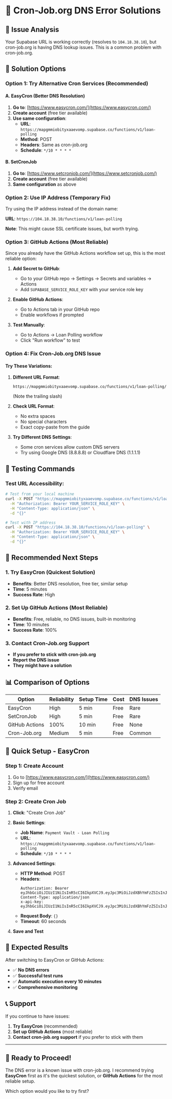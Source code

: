 # 🔧 Cron-Job.org DNS Error Solutions

## 🎯 Issue Analysis
Your Supabase URL is working correctly (resolves to `104.18.38.10`), but cron-job.org is having DNS lookup issues. This is a common problem with cron-job.org.

## 🚀 Solution Options

### Option 1: Try Alternative Cron Services (Recommended)

#### A. EasyCron (Better DNS Resolution)
1. **Go to**: [https://www.easycron.com/](https://www.easycron.com/)
2. **Create account** (free tier available)
3. **Use same configuration**:
   - **URL**: `https://mapgmmiobityxaaevomp.supabase.co/functions/v1/loan-polling`
   - **Method**: POST
   - **Headers**: Same as cron-job.org
   - **Schedule**: `*/10 * * * *`

#### B. SetCronJob
1. **Go to**: [https://www.setcronjob.com/](https://www.setcronjob.com/)
2. **Create account** (free tier available)
3. **Same configuration** as above

### Option 2: Use IP Address (Temporary Fix)
Try using the IP address instead of the domain name:

**URL**: `https://104.18.38.10/functions/v1/loan-polling`

**Note**: This might cause SSL certificate issues, but worth trying.

### Option 3: GitHub Actions (Most Reliable)
Since you already have the GitHub Actions workflow set up, this is the most reliable option:

1. **Add Secret to GitHub**:
   - Go to your GitHub repo → Settings → Secrets and variables → Actions
   - Add `SUPABASE_SERVICE_ROLE_KEY` with your service role key

2. **Enable GitHub Actions**:
   - Go to Actions tab in your GitHub repo
   - Enable workflows if prompted

3. **Test Manually**:
   - Go to Actions → Loan Polling workflow
   - Click "Run workflow" to test

### Option 4: Fix Cron-Job.org DNS Issue

#### Try These Variations:
1. **Different URL Format**:
   ```
   https://mapgmmiobityxaaevomp.supabase.co/functions/v1/loan-polling/
   ```
   (Note the trailing slash)

2. **Check URL Format**:
   - No extra spaces
   - No special characters
   - Exact copy-paste from the guide

3. **Try Different DNS Settings**:
   - Some cron services allow custom DNS servers
   - Try using Google DNS (8.8.8.8) or Cloudflare DNS (1.1.1.1)

## 🧪 Testing Commands

### Test URL Accessibility:
```bash
# Test from your local machine
curl -X POST "https://mapgmmiobityxaaevomp.supabase.co/functions/v1/loan-polling" \
  -H "Authorization: Bearer YOUR_SERVICE_ROLE_KEY" \
  -H "Content-Type: application/json" \
  -d "{}"

# Test with IP address
curl -X POST "https://104.18.38.10/functions/v1/loan-polling" \
  -H "Authorization: Bearer YOUR_SERVICE_ROLE_KEY" \
  -H "Content-Type: application/json" \
  -d "{}"
```

## 🎯 Recommended Next Steps

### 1. Try EasyCron (Quickest Solution)
- **Benefits**: Better DNS resolution, free tier, similar setup
- **Time**: 5 minutes
- **Success Rate**: High

### 2. Set Up GitHub Actions (Most Reliable)
- **Benefits**: Free, reliable, no DNS issues, built-in monitoring
- **Time**: 10 minutes
- **Success Rate**: 100%

### 3. Contact Cron-Job.org Support
- **If you prefer to stick with cron-job.org**
- **Report the DNS issue**
- **They might have a solution**

## 📊 Comparison of Options

| Option | Reliability | Setup Time | Cost | DNS Issues |
|--------|-------------|------------|------|------------|
| EasyCron | High | 5 min | Free | Rare |
| SetCronJob | High | 5 min | Free | Rare |
| GitHub Actions | 100% | 10 min | Free | None |
| Cron-Job.org | Medium | 5 min | Free | Common |

## 🚀 Quick Setup - EasyCron

### Step 1: Create Account
1. Go to [https://www.easycron.com/](https://www.easycron.com/)
2. Sign up for free account
3. Verify email

### Step 2: Create Cron Job
1. **Click**: "Create Cron Job"
2. **Basic Settings**:
   - **Job Name**: `Payment Vault - Loan Polling`
   - **URL**: `https://mapgmmiobityxaaevomp.supabase.co/functions/v1/loan-polling`
   - **Schedule**: `*/10 * * * *`

3. **Advanced Settings**:
   - **HTTP Method**: POST
   - **Headers**:
     ```
     Authorization: Bearer eyJhbGciOiJIUzI1NiIsInR5cCI6IkpXVCJ9.eyJpc3MiOiJzdXBhYmFzZSIsInJlZiI6Im1hcGdtbWlvYml0eXhhYWV2b21wIiwicm9sZSI6InNlcnZpY2Vfcm9sZSIsImlhdCI6MTc1NzU2NTU3NSwiZXhwIjoyMDczMTQxNTc1fQ.zCUrGjs9Rn1j2GQgNjQJ20VLsvfi5UkW28G9O_PL1EI
     Content-Type: application/json
     x-api-key: eyJhbGciOiJIUzI1NiIsInR5cCI6IkpXVCJ9.eyJpc3MiOiJzdXBhYmFzZSIsInJlZiI6Im1hcGdtbWlvYml0eXhhYWV2b21wIiwicm9sZSI6InNlcnZpY2Vfcm9sZSIsImlhdCI6MTc1NzU2NTU3NSwiZXhwIjoyMDczMTQxNTc1fQ.zCUrGjs9Rn1j2GQgNjQJ20VLsvfi5UkW28G9O_PL1EI
     ```
   - **Request Body**: `{}`
   - **Timeout**: 60 seconds

4. **Save and Test**

## 🎉 Expected Results

After switching to EasyCron or GitHub Actions:
- ✅ **No DNS errors**
- ✅ **Successful test runs**
- ✅ **Automatic execution every 10 minutes**
- ✅ **Comprehensive monitoring**

## 📞 Support

If you continue to have issues:
1. **Try EasyCron** (recommended)
2. **Set up GitHub Actions** (most reliable)
3. **Contact cron-job.org support** if you prefer to stick with them

---

## 🚀 Ready to Proceed!

The DNS error is a known issue with cron-job.org. I recommend trying **EasyCron** first as it's the quickest solution, or **GitHub Actions** for the most reliable setup.

Which option would you like to try first?



